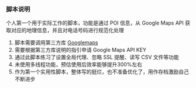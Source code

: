 ### 脚本说明

个人第一个用于实际工作的脚本，功能是通过 POI 信息，从 Google Maps API 获取对应的地理信息，并且对电话号码进行规范化处理

1. 脚本需要调用第三方库 [Googlemaps](https://github.com/googlemaps/google-maps-services-python)
2. 需要根据第三方库说明的指引申请 Google Maps API KEY
3. 通过此脚本练习了设置全局代理、忽略 SSL 提醒、读写 CSV 文件等功能
4. 未使用多线程功能，预估使用后效率能够提升300%左右
5. 作为第一个实用性脚本，整体写的挺烂，也不准备优化了，用作存档激励自己不断进步
